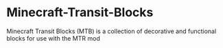 # Minecraft-Transit-Blocks
Minecraft Transit Blocks (MTB) is a collection of decorative and functional blocks for use with the MTR mod
